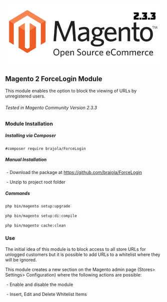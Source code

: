 ![Alt text](app/code/Brajola/ForceLogin/resources/magento.png?raw=true "Title")

## Magento 2 ForceLogin Module
This module enables the option to block the viewing of URLs by unregistered users.

###### Tested in Magento Community Version 2.3.3

### Module Installation
##### Installing via Composer
```#composer require brajola/ForceLogin```

##### Manual Installation
 - Download the package at https://github.com/brajola/ForceLogin

 - Unzip to project root folder

##### Commands
```php bin/magento setup:upgrade```

```php bin/magento setup:di:compile```

```php bin/magento cache:clean```


### Use
The initial idea of this module is to block access to all store URLs for unlogged customers but it is possible to add URLs to a whitelist where they will be ignored.

This module creates a new section on the Magento admin page (Stores> Settings> Configuration) where the following actions are possible:

 - Enable and disable the module

 - Insert, Edit and Delete Whitelist Items
